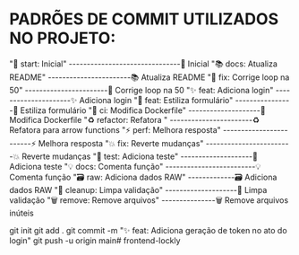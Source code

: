 # PADRÕES DE COMMIT UTILIZADOS NO PROJETO:

":tada: start: Inicial" -------------------------------🎉 Inicial
":books: docs: Atualiza README" -----------------------📚 Atualiza README
":bug: fix: Corrige loop na 50" -----------------------🐛 Corrige loop na 50
":sparkles: feat: Adiciona login" ---------------------✨ Adiciona login
":lipstick: feat: Estiliza formulário" ----------------💄 Estiliza formulário
":bricks: ci: Modifica Dockerfile" --------------------🧱 Modifica Dockerfile
":recycle: refactor: Refatora " -----------------------♻️ Refatora para arrow functions
":zap: perf: Melhora resposta" ------------------------⚡ Melhora resposta
":boom: fix: Reverte mudanças" ------------------------💥 Reverte mudanças
":test_tube: test: Adiciona teste" --------------------🧪 Adiciona teste
":bulb: docs: Comenta função" -------------------------💡 Comenta função
":card_file_box: raw: Adiciona dados RAW" -------------🗃️ Adiciona dados RAW
":broom: cleanup: Limpa validação" --------------------🧹 Limpa validação
":wastebasket: remove: Remove arquivos" ---------------🗑️ Remove arquivos inúteis

git init
git add .
git commit -m ":sparkles: feat: Adiciona geração de token no ato do login"
git push -u origin main#   f r o n t e n d - l o c k l y  
 